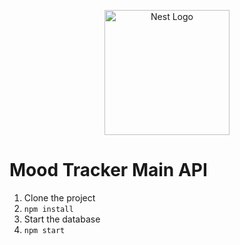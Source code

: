 <p align="center">
  <a href="http://nestjs.com/" target="blank"><img src="https://nestjs.com/img/logo-small.svg" width="200" alt="Nest Logo" /></a>
</p>


# Mood Tracker Main API

1. Clone the project
2. ```npm install```
3. Start the database
4. ```npm start```
